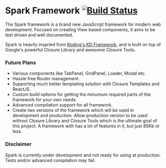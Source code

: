 # Spark Framework [![Build Status](https://drone.io/github.com/fatihacet/spark/status.png)](https://drone.io/github.com/fatihacet/spark/latest)

The Spark framework is a brand new JavaScript framework for modern web development. Focused on creating View based components, it aims to be test driven and well documented.

Spark is heavily inspried from [Koding's KD Framework](https://github.com/koding/kd), and is built on top of Google's powerful Closure Library and awesome Closure Tools.


### Future Plans
- Various components like TabPanel, GridPanel, Loader, Modal etc.
- Hassle free Router management.
- Supporting much better templating solution with Closure Templates and ReactJS.
- Custom build options for getting the minumum required parts of the framework for your own needs.
- Advanced compilation support for all framework.
- Create two versions of the framework which will be used in development and production. Allow production version to be used without Closure Library and Closure Tools which is the ultimate goal of this project. A framework with has a lot of features in it, but just 85Kb or less.


### Disclaimer
Spark is currently under development and not ready for using at production. Tests and/or advanced compilation may fail.

